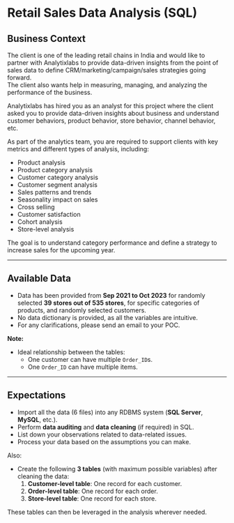 # Retail Sales Data Analysis (SQL)

## Business Context

The client is one of the leading retail chains in India and would like to partner with Analytixlabs to provide data-driven insights from the point of sales data to define CRM/marketing/campaign/sales strategies going forward.  
The client also wants help in measuring, managing, and analyzing the performance of the business.  

Analytixlabs has hired you as an analyst for this project where the client asked you to provide data-driven insights about business and understand customer behaviors, product behavior, store behavior, channel behavior, etc.  

As part of the analytics team, you are required to support clients with key metrics and different types of analysis, including:  
- Product analysis  
- Product category analysis  
- Customer category analysis  
- Customer segment analysis  
- Sales patterns and trends  
- Seasonality impact on sales  
- Cross selling  
- Customer satisfaction  
- Cohort analysis  
- Store-level analysis  

The goal is to understand category performance and define a strategy to increase sales for the upcoming year.

---

## Available Data

- Data has been provided from **Sep 2021 to Oct 2023** for randomly selected **39 stores out of 535 stores**, for specific categories of products, and randomly selected customers.
- No data dictionary is provided, as all the variables are intuitive.  
- For any clarifications, please send an email to your POC.  

**Note:**  
- Ideal relationship between the tables:  
  - One customer can have multiple `Order_ID`s.  
  - One `Order_ID` can have multiple items.

---

## Expectations

- Import all the data (6 files) into any RDBMS system (**SQL Server**, **MySQL**, etc.).
- Perform **data auditing** and **data cleaning** (if required) in SQL.
- List down your observations related to data-related issues.
- Process your data based on the assumptions you can make.

Also:  
- Create the following **3 tables** (with maximum possible variables) after cleaning the data:
  1. **Customer-level table**: One record for each customer.  
  2. **Order-level table**: One record for each order.  
  3. **Store-level table**: One record for each store.  

These tables can then be leveraged in the analysis wherever needed.
